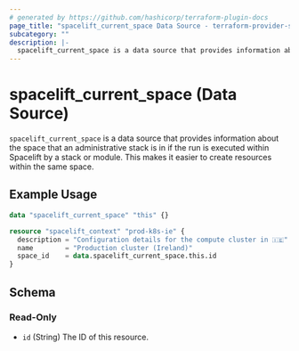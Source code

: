 ```yaml
---
# generated by https://github.com/hashicorp/terraform-plugin-docs
page_title: "spacelift_current_space Data Source - terraform-provider-spacelift"
subcategory: ""
description: |-
  spacelift_current_space is a data source that provides information about the space that an administrative stack is in if the run is executed within Spacelift by a stack or module. This  makes it easier to create resources within the same space.
---
```


# spacelift_current_space (Data Source)

`spacelift_current_space` is a data source that provides information about the space that an administrative stack is in if the run is executed within Spacelift by a stack or module. This  makes it easier to create resources within the same space.

## Example Usage

```terraform
data "spacelift_current_space" "this" {}

resource "spacelift_context" "prod-k8s-ie" {
  description = "Configuration details for the compute cluster in 🇮🇪"
  name        = "Production cluster (Ireland)"
  space_id    = data.spacelift_current_space.this.id
}
```

<!-- schema generated by tfplugindocs -->
## Schema

### Read-Only

- `id` (String) The ID of this resource.


